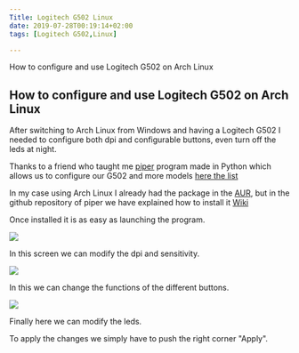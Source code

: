 ```yaml
---
Title: Logitech G502 Linux
date: 2019-07-28T00:19:14+02:00
tags: [Logitech G502,Linux]

---
```

How to configure and use Logitech G502 on Arch Linux

## How to configure and use Logitech G502 on Arch Linux

After switching to Arch Linux from Windows and having a Logitech G502 I needed to configure both dpi and configurable buttons, even turn off the leds at night.

Thanks to a friend who taught me [piper](https://github.com/libratbag/piper) program made in Python which allows us to configure our G502 and more models [here the list ](https://github.com/libratbag/libratbag/tree/master/data/devices)

In my case using Arch Linux I already had the package in the [AUR](https://aur.archlinux.org/), but in the github repository of piper we have explained how to install it [Wiki](https://github.com/libratbag/piper/wiki/Installation)

Once installed it is as easy as launching the program.

![](https://raw.githubusercontent.com/Crstian19/crstian19.github.io/master/_posts/Resolution.png )

In this screen we can modify the dpi and sensitivity.

![](https://raw.githubusercontent.com/Crstian19/crstian19.github.io/master/_posts/Buttons.png )

In this we can change the functions of the different buttons.

![](https://raw.githubusercontent.com/Crstian19/crstian19.github.io/master/_posts/Leds.png )

Finally here we can modify the leds.

To apply the changes we simply have to push the right corner "Apply".
